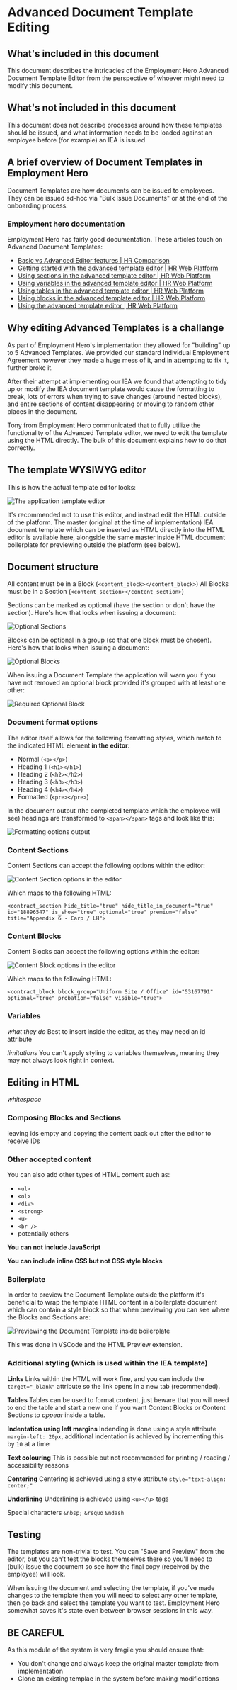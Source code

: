 # Advanced Document Template Editing

## What's included in this document

This document describes the intricacies of the Employment Hero Advanced Document Template Editor from the perspective of whoever might need to modify this document.

## What's not included in this document

This document does not describe processes around how these templates should be issued, and what information needs to be loaded against an employee before (for example) an IEA is issued

## A brief overview of Document Templates in Employment Hero

Document Templates are how documents can be issued to employees. They can be issued ad-hoc via "Bulk Issue Documents" or at the end of the onboarding process.

### Employment hero documentation

Employment Hero has fairly good documentation. These articles touch on Advanced Document Templates:
- [Basic vs Advanced Editor features | HR Comparison](https://help.employmenthero.com/hc/en-au/articles/6483306267919-Basic-vs-Advanced-Editor-features-HR-Comparison)
- [Getting started with the advanced template editor | HR Web Platform](https://help.employmenthero.com/hc/en-nz/articles/6475104802447-Getting-started-with-the-advanced-template-editor-HR-Web-Platform)
- [Using sections in the advanced template editor | HR Web Platform](https://help.employmenthero.com/hc/en-nz/articles/360001226515-Using-sections-in-the-advanced-template-editor-HR-Web-Platform)
- [Using variables in the advanced template editor | HR Web Platform](https://help.employmenthero.com/hc/en-nz/articles/360001226796-Using-variables-in-the-advanced-template-editor-HR-Web-Platform)
- [Using tables in the advanced template editor | HR Web Platform](https://help.employmenthero.com/hc/en-nz/articles/360001225835-Using-tables-in-the-advanced-template-editor-HR-Web-Platform)
- [Using blocks in the advanced template editor | HR Web Platform](https://help.employmenthero.com/hc/en-nz/articles/360001226316-Using-blocks-in-the-advanced-template-editor-HR-Web-Platform)
- [Using the advanced template editor | HR Web Platform](https://help.employmenthero.com/hc/en-nz/articles/360001214836-Using-the-advanced-template-editor-HR-Web-Platform)

## Why editing Advanced Templates is a challange

As part of Employment Hero's implementation they allowed for "building" up to 5 Advanced Templates. We provided our standard Individual Employment Agreement however they made a huge mess of it, and in attempting to fix it, further broke it.

After their attempt at implementing our IEA we found that attempting to tidy up or modify the IEA document template would cause the formatting to break, lots of errors when trying to save changes (around nested blocks), and entire sections of content disappearing or moving to random other places in the document.

Tony from Employment Hero communicated that to fully utilize the functionality of the Advanced Template editor, we need to edit the template using the HTML directly. The bulk of this document explains how to do that correctly.

## The template WYSIWYG editor

This is how the actual template editor looks:

![The application template editor](https://github.com/cookbrothersconstruction/documentation/assets/115191984/7c4d8943-98dc-43d7-abe6-fe94dcc80136)

It's recommended not to use this editor, and instead edit the HTML outside of the platform.
The master (original at the time of implementation) IEA document template which can be inserted as HTML directly into the HTML editor is available here, alongside the same master inside HTML document boilerplate for previewing outside the platform (see below).

## Document structure

All content must be in a Block (`<content_block></content_block>`)
All Blocks must be in a Section (`<content_section></content_section>`)

Sections can be marked as optional (have the section or don't have the section). Here's how that looks when issuing a document:

![Optional Sections](https://github.com/cookbrothersconstruction/documentation/assets/115191984/cd06ccb1-f3f9-4887-a2eb-9f73b9946336)


Blocks can be optional in a group (so that one block must be chosen). Here's how that looks when issuing a document:

![Optional Blocks](https://github.com/cookbrothersconstruction/documentation/assets/115191984/119233b1-29ba-4da8-9c9a-5a7650774f9d)

When issuing a Document Template the application will warn you if you have not removed an optional block provided it's grouped with at least one other:

![Required Optional Block](https://github.com/cookbrothersconstruction/documentation/assets/115191984/874d835f-2f91-4b35-88b7-acbbd2824e2d)


### Document format options

The editor itself allows for the following formatting styles, which match to the indicated HTML element **in the editor**:
- Normal (`<p></p>`)
- Heading 1 (`<h1></h1>`)
- Heading 2 (`<h2></h2>`)
- Heading 3 (`<h3></h3>`)
- Heading 4 (`<h4></h4>`)
- Formatted (`<pre></pre>`)

In the document output (the completed template which the employee will see) headings are transformed to `<span></span>` tags and look like this:

![Formatting options output](https://github.com/cookbrothersconstruction/documentation/assets/115191984/87240798-4c45-43b0-8fad-a80533689237)


### Content Sections

Content Sections can accept the following options within the editor:

![Content Section options in the editor](https://github.com/cookbrothersconstruction/documentation/assets/115191984/c13fa702-aa0b-4d77-b130-3ec0acced690)

Which maps to the following HTML:

`<contract_section hide_title="true" hide_title_in_document="true" id="18896547" is_show="true" optional="true" premium="false" title="Appendix 6 - Carp / LH">`

### Content Blocks

Content Blocks can accept the following options within the editor:

![Content Block options in the editor](https://github.com/cookbrothersconstruction/documentation/assets/115191984/20f2d7b4-4092-451c-a56a-539a465d4789)

Which maps to the following HTML:

`<contract_block block_group="Uniform Site / Office" id="53167791" optional="true" probation="false" visible="true">`

### Variables
_what they do_
Best to insert inside the editor, as they may need an id attribute

_limitations_
You can't apply styling to variables themselves, meaning they may not always look right in context.

## Editing in HTML
_whitespace_

### Composing Blocks and Sections

leaving ids empty and copying the content back out after the editor to receive IDs

### Other accepted content

You can also add other types of HTML content such as:
- `<ul>`
- `<ol>`
- `<div>`
- `<strong>`
- `<u>`
- `<br />`
- potentially others

**You can not include JavaScript**

**You can include inline CSS but not CSS style blocks**

### Boilerplate

In order to preview the Document Template outside the platform it's beneficial to wrap the template HTML content in a boilerplate document which can contain a style block so that when previewing you can see where the Blocks and Sections are:

![Previewing the Document Template inside boilerplate](https://github.com/cookbrothersconstruction/documentation/assets/115191984/5f158319-79e0-426a-92af-30b5092275f5)

This was done in VSCode and the HTML Preview extension.

### Additional styling (which is used within the IEA template)

**Links**
Links within the HTML will work fine, and you can include the `target="_blank"` attribute so the link opens in a new tab (recommended).

**Tables**
Tables can be used to format content, just beware that you will need to end the table and start a new one if you want Content Blocks or Content Sections to _appear_ inside a table.

**Indentation using left margins**
Indending is done using a style attribute `margin-left: 20px`, additional indentation is achieved by incrementing this by `10` at a time

**Text colouring**
This is possible but not recommended for printing / reading / accessibility reasons

**Centering**
Centering is achieved using a style attribute `style="text-align: center;"`

**Underlining**
Underlining is achieved using `<u></u>` tags

Special characters
`&nbsp;`
`&rsquo`
`&ndash`


## Testing

The templates are non-trivial to test.
You can "Save and Preview" from the editor, but you can't test the blocks themselves there so you'll need to (bulk) issue the document so see how the final copy (received by the employee) will look.

When issuing the document and selecting the template, if you've made changes to the template then you will need to select any other template, then go back and select the template you want to test. Employment Hero somewhat saves it's state even between browser sessions in this way.


## BE CAREFUL

As this module of the system is very fragile you should ensure that:

- You don't change and always keep the original master template from implementation
- Clone an existing templae in the system before making modifications
